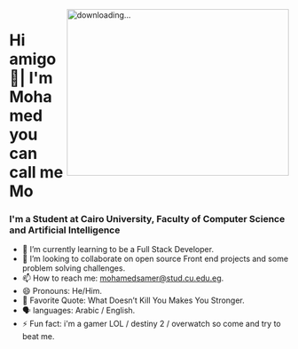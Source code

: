  <img align="right" alt=" downloading..." src="https://i.pinimg.com/originals/e1/f3/41/e1f3413bf5036045713341394f617225.gif" width="400" height="300" />

# Hi amigo 👋| I'm Mohamed you can call me Mo
### I'm a Student at Cairo University, Faculty of Computer Science and Artificial Intelligence

- 🌱 I’m currently learning to be a Full Stack Developer.
- 👯 I’m looking to collaborate on open source Front end projects and some problem solving challenges.
- 📫 How to reach me: mohamedsamer@stud.cu.edu.eg.
- 😄 Pronouns: He/Him.
- 🔖 Favorite Quote: What Doesn’t Kill You Makes You Stronger.
- 🗣️ languages: Arabic / English.
- ⚡ Fun fact: i'm a gamer LOL / destiny 2 / overwatch so come and try to beat me.
